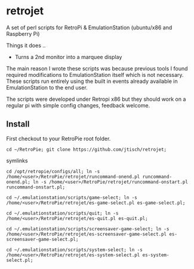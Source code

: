 # retrojet

A set of perl scripts for RetroPi & EmulationStation (ubuntu/x86 and Raspberry Pi)

Things it does ..

- Turns a 2nd monitor into a marquee display

The main reason I wrote these scripts was because previous tools I found required modifications to EmulationStation itself which is not necessary. These scripts run entirely using the built in events already available in EmulationStation to the end user.

The scripts were developed under Retropi x86 but they should work on a regular pi with simple config changes, feedback welcome.

## Install

First checkout to your RetroPie root folder.

`cd ~/RetroPie;
git clone https://github.com/jtisch/retrojet;`

symlinks

`cd /opt/retropie/configs/all;
ln -s /home/<user>/RetroPie/retrojet/runcommand-onend.pl runcommand-onend.pl;
ln -s /home/<user>/RetroPie/retrojet/runcommand-onstart.pl runcommand-onstart.pl;`

`cd ~/.emulationstation/scripts/game-select;
ln -s /home/<user>/RetroPie/retrojet/es-game-select.pl es-game-select.pl;`

`cd ~/.emulationstation/scripts/quit;
ln -s /home/<user>/RetroPie/retrojet/es-quit.pl es-quit.pl;`

`cd ~/.emulationstation/scripts/screensaver-game-select;
ln -s /home/<user>/RetroPie/retrojet/es-screensaver-game-select.pl es-screensaver-game-select.pl;`

`cd ~/.emulationstation/scripts/system-select;
ln -s /home/<user>/RetroPie/retrojet/es-system-select.pl es-system-select.pl;`
